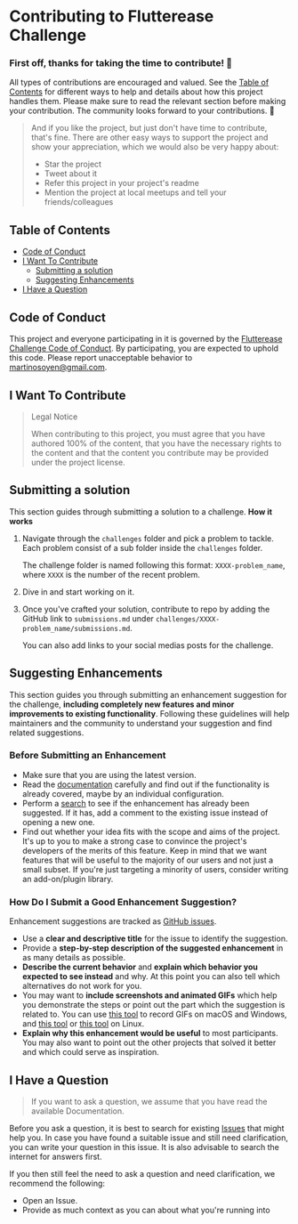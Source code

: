 # Contributing to Flutterease Challenge

### First off, thanks for taking the time to contribute! 💙

All types of contributions are encouraged and valued. See the [Table of Contents](#table-of-contents) for different ways to help and details about how this project handles them. Please make sure to read the relevant section before making your contribution. The community looks forward to your contributions. 🎉

> And if you like the project, but just don't have time to contribute, that's fine. There are other easy ways to support the project and show your appreciation, which we would also be very happy about:
>
> - Star the project
> - Tweet about it
> - Refer this project in your project's readme
> - Mention the project at local meetups and tell your friends/colleagues

## Table of Contents

- [Code of Conduct](#code-of-conduct)
- [I Want To Contribute](#i-want-to-contribute)
    - [Submitting a solution](#submitting-a-solution)
    - [Suggesting Enhancements](#suggesting-enhancements)
- [I Have a Question](#i-have-a-question)

## Code of Conduct

This project and everyone participating in it is governed by the
[Flutterease Challenge Code of Conduct](https://github.com/martinoyovo/flutterease-challengeblob/master/CODE_OF_CONDUCT.md).
By participating, you are expected to uphold this code. Please report unacceptable behavior
to [martinosoyen@gmail.com](mailto:martinosoyen@gmail.com).

## I Want To Contribute

> Legal Notice
>
>
> When contributing to this project, you must agree that you have authored 100% of the content, that you have the necessary rights to the content and that the content you contribute may be provided under the project license.
>

## Submitting a solution

This section guides through submitting a solution to a challenge. **How it works**

1. Navigate through the `challenges` folder and pick a problem to tackle. Each problem consist of a sub folder inside the `challenges` folder.

   The challenge folder is named following this format: `XXXX-problem_name`, where `XXXX` is the number of the recent problem.

2. Dive in and start working on it.
3. Once you've crafted your solution, contribute to repo by adding the GitHub link to `submissions.md` under `challenges/XXXX-problem_name/submissions.md`.

   You can also add links to your social medias posts for the challenge.


## Suggesting Enhancements

This section guides you through submitting an enhancement suggestion for the challenge, **including completely new features and minor improvements to existing functionality**. Following these guidelines will help maintainers and the community to understand your suggestion and find related suggestions.

### Before Submitting an Enhancement

- Make sure that you are using the latest version.
- Read the [documentation]() carefully and find out if the functionality is already covered, maybe by an individual configuration.
- Perform a [search](https://github.com/martinoyovo/flutterease-challenge/issues) to see if the enhancement has already been suggested. If it has, add a comment to the existing issue instead of opening a new one.
- Find out whether your idea fits with the scope and aims of the project. It's up to you to make a strong case to convince the project's developers of the merits of this feature. Keep in mind that we want features that will be useful to the majority of our users and not just a small subset. If you're just targeting a minority of users, consider writing an add-on/plugin library.

### How Do I Submit a Good Enhancement Suggestion?

Enhancement suggestions are tracked as [GitHub issues](https://github.com/martinoyovo/flutterease-challenge/issues).

- Use a **clear and descriptive title** for the issue to identify the suggestion.
- Provide a **step-by-step description of the suggested enhancement** in as many details as possible.
- **Describe the current behavior** and **explain which behavior you expected to see instead** and why. At this point you can also tell which alternatives do not work for you.
- You may want to **include screenshots and animated GIFs** which help you demonstrate the steps or point out the part which the suggestion is related to. You can use [this tool](https://www.cockos.com/licecap/) to record GIFs on macOS and Windows, and [this tool](https://github.com/colinkeenan/silentcast) or [this tool](https://github.com/GNOME/byzanz) on Linux. <!-- this should only be included if the project has a GUI -->
- **Explain why this enhancement would be useful** to most participants. You may also want to point out the other projects that solved it better and which could serve as inspiration.

## I Have a Question

> If you want to ask a question, we assume that you have read the available Documentation.
>

Before you ask a question, it is best to search for existing [Issues](https://github.com/martinoyovo/flutterease-challenge/issues) that might help you. In case you have found a suitable issue and still need clarification, you can write your question in this issue. It is also advisable to search the internet for answers first.

If you then still feel the need to ask a question and need clarification, we recommend the following:

- Open an Issue.
- Provide as much context as you can about what you're running into